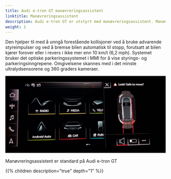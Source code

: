```yaml
---
title: Audi e-tron GT manøvreringsassistent
linktitle: Manøvreringsassistent
description: Audi e-tron GT er utstyrt med manøvreringsassistent. Manøvreringsassistent gjenkjenner bevegelige og stillestående gjenstander som er større enn 10 centimeter (3,9 tommer), for eksempel en søyle i et parkeringshus eller et kjøretøy i bevegelse.
weight: 1
---
```


Den hjelper til med å unngå forestående kollisjoner ved å bruke advarende styreimpulser og ved å bremse bilen automatisk til stopp, forutsatt at bilen kjører forover eller i revers i ikke mer enn 10 km/t (6,2 mph). Systemet bruker det optiske parkeringssystemet i MMI for å vise styrings- og parkeringsinngrepene. Omgivelsene skannes med i det minste ultralydsensorene og 360 graders kameraer.

![Manøvreringsassistanse](manuveringassist.jpg "Manøvreringsassistanse i MMI")

 Manøvreringsassistent er standard på Audi e-tron GT


{{% children description="true" depth="1" %}}
